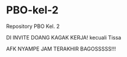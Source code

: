 # PBO-kel-2
Repository PBO Kel. 2

DI INVITE DOANG KAGAK KERJA! kecuali Tissa

AFK NYAMPE JAM TERAKHIR BAGOSSSSS!!!
